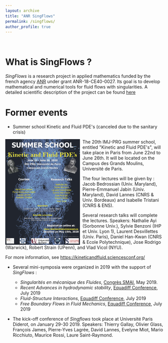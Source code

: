 ```yaml
---
layout: archive
title: "ANR SingFlows"
permalink: /singflows/
author_profile: true
---
```


<br>

What is SingFlows ? 
===
_SingFlows_ is a research project in applied mathematics funded by the french agency [ANR](https://anr.fr/) under grant ANR-18-CE40-0027. Its goal is to develop mathematical and numerical tools for fluid flows with singularities. A detailed scientific description of the project can be found [here](/files/Scientific_description_Singflows.pdf)


Former events
===

* Summer school Kinetic and Fluid PDE's (canceled due to the sanitary crisis)

<img style="float:left;margin-right:8px;" src="/images/summer_school_2020_v16.jpg" width="236" height="334"> 
The 20th IMJ-PRG summer school, entitled "Kinetic and Fluid PDE's", will take place in Paris from June 22nd to June 26th. It will be located on the Campus des Grands Moulins, Université de Paris.

The four lectures will be given by : Jacob Bedrossian (Univ. Maryland), Pierre-Emmanuel Jabin (Univ. Maryland), David Lannes (CNRS & Univ. Bordeaux) and Isabelle Tristani (CNRS & ENS).

Several research talks will complete the lectures. Speakers: 
Nathalie Ayi (Sorbonne Univ.), Sylvie Benzoni (IHP et Univ. Lyon 1), Laurent Desvillettes (Univ. Paris), Daniel Han-Kwan (CNRS & Ecole Polytechnique), Jose Rodrigo (Warwick), Robert Strain (UPenn), and Vlad Vicol (NYU).

For more information, see <https://kineticandfluid.sciencesconf.org/>



* Several mini-symposia were organized in 2019 with the support of _SingFlows_ : 
  *  _Singularités en mécanique des Fluides_, [Congrès SMAI](http://smai.emath.fr/smai2019/), May 2019.
  *  _Recent Advances in hydrodynamic stability_, [Equadiff Conference](https://www.universiteitleiden.nl/equadiff2019), July 2019
  * _Fluid-Structure Interactions_, [Equadiff Conference](https://www.universiteitleiden.nl/equadiff2019), July 2019
  * _Free Boundary Flows in Fluid Mechanics_, [Equadiff Conference](https://www.universiteitleiden.nl/equadiff2019), July 2019

* The kick-off conference of _Singflows_ took place at Université Paris Diderot, on January 29-30 2019. Speakers:  Thierry Gallay, Olivier Glass, François James, Pierre-Yves Lagrée, David Lannes, Evelyne Miot, Mario Ricchiuto, Maurice Rossi, Laure Saint-Raymond.    

